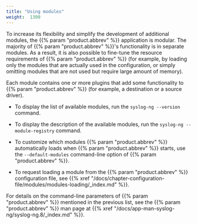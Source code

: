 ```yaml
---
title: "Using modules"
weight:  1300
---
```

<!-- DISCLAIMER: This file is based on the syslog-ng Open Source Edition documentation https://github.com/balabit/syslog-ng-ose-guides/commit/2f4a52ee61d1ea9ad27cb4f3168b95408fddfdf2 and is used under the terms of The syslog-ng Open Source Edition Documentation License. The file has been modified by Axoflow. -->

To increase its flexibility and simplify the development of additional modules, the {{% param "product.abbrev" %}} application is modular. The majority of {{% param "product.abbrev" %}}'s functionality is in separate modules. As a result, it is also possible to fine-tune the resource requirements of {{% param "product.abbrev" %}} (for example, by loading only the modules that are actually used in the configuration, or simply omitting modules that are not used but require large amount of memory).

Each module contains one or more plugins that add some functionality to {{% param "product.abbrev" %}} (for example, a destination or a source driver).

  - To display the list of available modules, run the `syslog-ng --version` command.

  - To display the description of the available modules, run the `syslog-ng --module-registry` command.

  - To customize which modules {{% param "product.abbrev" %}} automatically loads when {{% param "product.abbrev" %}} starts, use the `--default-modules` command-line option of {{% param "product.abbrev" %}}.

  - To request loading a module from the {{% param "product.abbrev" %}} configuration file, see {{% xref "/docs/chapter-configuration-file/modules/modules-loading/_index.md" %}}.

For details on the command-line parameters of {{% param "product.abbrev" %}} mentioned in the previous list, see the {{% param "product.abbrev" %}} man page at {{% xref "/docs/app-man-syslog-ng/syslog-ng.8/_index.md" %}}.
